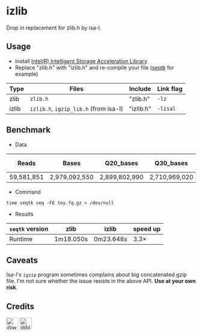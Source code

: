 # izlib
Drop in replacement for zlib.h by isa-l.

## Usage

* Install [Intel(R) Intelligent Storage Acceleration Library](https://github.com/intel/isa-l#intelr-intelligent-storage-acceleration-library)
* Replace "zlib.h" with "izlib.h" and re-compile your file ([seqtk](https://github.com/lh3/seqtk) for example)

| Type | Files | Include | Link flag |
|------|-------|---------|--------------|
| zlib | `zlib.h` | "zlib.h" | `-lz` |
| izlib| `izlib.h`, `igzip_lib.h` (from isa-l) | "izlib.h" | `-lisal` |

## Benchmark

* Data

|Reads       |    Bases       |   Q20_bases    |   Q30_bases    |   GC_bases  |  File size (`toy.fq.gz`)|
|------------|------------|------------|------------|------------|------------|
|59,581,851    |    2,979,092,550  |   2,899,802,990   |   2,710,969,020   |   1,188,643,406  |  2,942,110,279 |


* Command

```
time seqtk seq -FE toy.fq.gz > /dev/null
```

* Results

| `seqtk` version | zlib       | izlib      |  speed up |
|-------|-------------|------------|--------------------|
| Runtime  |  1m18.050s  |  0m23.648s | 3.3×  |

## Caveats
Isa-l's `igzip` program sometimes complains about big concatenated gzip file. I'm not sure whether the issue resists in the above API. **Use at your own risk**.

## Credits
<a href="http://github.com/wulj2" target="_blank"><img src="https://avatars.githubusercontent.com/u/37930892?v=4" alt="@wulj2" size="32" height="32" width="32" data-view-component="true" class="avatar circle"></a>
<a href="http://github.com/bli25" target="_blank"><img src="https://avatars.githubusercontent.com/u/10385559?v=4" alt="@bli25" size="32" height="32" width="32" data-view-component="true" class="avatar circle"></a>